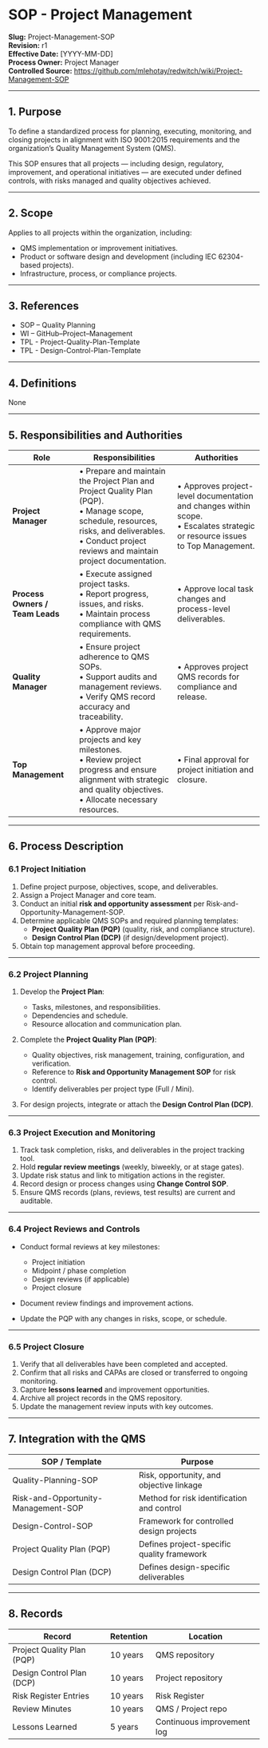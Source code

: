 # **SOP - Project Management**

**Slug:** Project-Management-SOP  
**Revision:** r1  
**Effective Date:** [YYYY-MM-DD]  
**Process Owner:** Project Manager  
**Controlled Source:** https://github.com/mlehotay/redwitch/wiki/Project-Management-SOP  

---

## **1. Purpose**

To define a standardized process for planning, executing, monitoring, and closing projects in alignment with ISO 9001:2015 requirements and the organization’s Quality Management System (QMS).

This SOP ensures that all projects — including design, regulatory, improvement, and operational initiatives — are executed under defined controls, with risks managed and quality objectives achieved.

---

## **2. Scope**

Applies to all projects within the organization, including:

* QMS implementation or improvement initiatives.
* Product or software design and development (including IEC 62304-based projects).
* Infrastructure, process, or compliance projects.

---

## **3. References**

* SOP – Quality Planning
* WI – GitHub–Project–Management
* TPL - Project-Quality-Plan-Template
* TPL - Design-Control-Plan-Template

---

## **4. Definitions**

None

---

## **5. Responsibilities and Authorities**

| **Role**                        | **Responsibilities**                                                                                                                                                                                      | **Authorities**                                                                                                                 |
| ------------------------------- | --------------------------------------------------------------------------------------------------------------------------------------------------------------------------------------------------------- | ------------------------------------------------------------------------------------------------------------------------------- |
| **Project Manager**             | • Prepare and maintain the Project Plan and Project Quality Plan (PQP).<br>• Manage scope, schedule, resources, risks, and deliverables.<br>• Conduct project reviews and maintain project documentation. | • Approves project-level documentation and changes within scope.<br>• Escalates strategic or resource issues to Top Management. |
| **Process Owners / Team Leads** | • Execute assigned project tasks.<br>• Report progress, issues, and risks.<br>• Maintain process compliance with QMS requirements.                                                                        | • Approve local task changes and process-level deliverables.                                                                    |
| **Quality Manager**             | • Ensure project adherence to QMS SOPs.<br>• Support audits and management reviews.<br>• Verify QMS record accuracy and traceability.                                                                     | • Approves project QMS records for compliance and release.                                                                      |
| **Top Management**              | • Approve major projects and key milestones.<br>• Review project progress and ensure alignment with strategic and quality objectives.<br>• Allocate necessary resources.                                  | • Final approval for project initiation and closure.                                                                            |

---

## **6. Process Description**

### **6.1 Project Initiation**

1. Define project purpose, objectives, scope, and deliverables.
2. Assign a Project Manager and core team.
3. Conduct an initial **risk and opportunity assessment** per Risk-and-Opportunity-Management-SOP.
4. Determine applicable QMS SOPs and required planning templates:
   * **Project Quality Plan (PQP)** (quality, risk, and compliance structure).
   * **Design Control Plan (DCP)** (if design/development project).
5. Obtain top management approval before proceeding.

---

### **6.2 Project Planning**

1. Develop the **Project Plan**:

   * Tasks, milestones, and responsibilities.
   * Dependencies and schedule.
   * Resource allocation and communication plan.
2. Complete the **Project Quality Plan (PQP)**:

   * Quality objectives, risk management, training, configuration, and verification.
   * Reference to **Risk and Opportunity Management SOP** for risk control.
   * Identify deliverables per project type (Full / Mini).
3. For design projects, integrate or attach the **Design Control Plan (DCP)**.

---

### **6.3 Project Execution and Monitoring**

1. Track task completion, risks, and deliverables in the project tracking tool.
2. Hold **regular review meetings** (weekly, biweekly, or at stage gates).
3. Update risk status and link to mitigation actions in the register.
4. Record design or process changes using **Change Control SOP**.
5. Ensure QMS records (plans, reviews, test results) are current and auditable.

---

### **6.4 Project Reviews and Controls**

* Conduct formal reviews at key milestones:

  * Project initiation
  * Midpoint / phase completion
  * Design reviews (if applicable)
  * Project closure
* Document review findings and improvement actions.
* Update the PQP with any changes in risks, scope, or schedule.

---

### **6.5 Project Closure**

1. Verify that all deliverables have been completed and accepted.
2. Confirm that all risks and CAPAs are closed or transferred to ongoing monitoring.
3. Capture **lessons learned** and improvement opportunities.
4. Archive all project records in the QMS repository.
5. Update the management review inputs with key outcomes.

---

## **7. Integration with the QMS**

| SOP / Template                      | Purpose                                         |
| ----------------------------------- | ----------------------------------------------- |
| Quality-Planning-SOP                | Risk, opportunity, and objective linkage        |
| Risk-and-Opportunity-Management-SOP | Method for risk identification and control      |
| Design-Control-SOP                  | Framework for controlled design projects        |
| Project Quality Plan (PQP)          | Defines project-specific quality framework      |
| Design Control Plan (DCP)           | Defines design-specific deliverables            |

---

## **8. Records**

| Record                     | Retention | Location                   |
| -------------------------- | --------- | -------------------------- |
| Project Quality Plan (PQP) | 10 years  | QMS repository             |
| Design Control Plan (DCP)  | 10 years  | Project repository         |
| Risk Register Entries      | 10 years  | Risk Register              |
| Review Minutes             | 10 years  | QMS / Project repo         |
| Lessons Learned            | 5 years   | Continuous improvement log |
